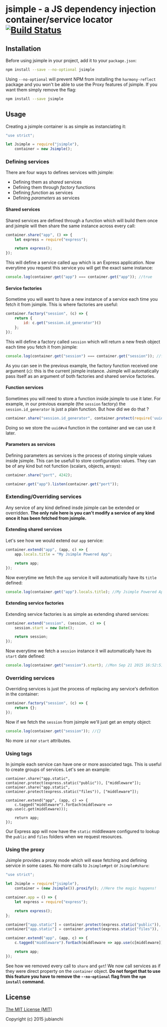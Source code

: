 # jsimple - a JS dependency injection container/service locator [![Build Status](https://travis-ci.org/jubianchi/jsimple.svg?branch=master)](https://travis-ci.org/jubianchi/jsimple)

## Installation

Before using jsimple in your project, add it to your `package.json`:

```sh
npm install --save --no-optional jsimple
```

Using `--no-optional` will prevent NPM from installing the `harmony-reflect` package and you won't be able to use the
Proxy features of jsimple. If you want them simply remove the flag:

```sh
npm install --save jsimple
```

## Usage

Creating a jsimple container is as simple as instanciating it:

```js
"use strict";

let Jsimple = require("jsimple"),
    container = new Jsimple();
```

### Defining services

There are four ways to defines services with jsimple:

* Defining them as *shared* services
* Defining them through *factory* functions
* Defining *function* as services
* Defining *parameters* as services

#### Shared services

Shared services are defined through a function which will build them once and jsimple will then share the same instance
across every call:

```js
container.share("app", () => {
    let express = require("express");

    return express();
});
```

This will define a service called `app` which is an Express application. Now everytime you request this service you will get
the exact same instance:

```js
console.log(container.get("app") === container.get("app")); //true
```

#### Service factories

Sometime you will want to have a new instance of a service each time you fetch it from jsimple. This is where factories are useful:

```js
container.factory("session", (c) => {
    return {
        id: c.get("session.id_generator")()
    };
});
```

This will define a factory called `session` which will return a new fresh object each time you fetch it from jsimple:

```js
console.log(container.get("session") === container.get("session")); //false
```

As you can see in the previous example, the factory function received one argument (`c`): this is the current jsimple instance.
Jsimple will automatically pass itself as an argument of both factories and shared service factories.

#### Function services

Sometimes you will need to store a function inside jsimple to use it later. For example, in our previous example (the `session` factory)
the `session.id_generator` is just a plain function. But how did we do that ?

```js
container.share("session.id_generator", container.protect(require('uuid').v4));
```

Doing so we store the `uuid#v4` function in the container and we can use it later.

#### Parameters as services

Defining parameters as services is the process of storing simple values inside jsimple. This can be usefull to store configuration values.
They can be of any kind but not function (scalars, objects, arrays):

```js
container.share("port", 4242);

container.get("app").listen(container.get("port"));
```

### Extending/Overriding services

Any service of any kind defined insde jsimple can be extended or overridden. **The only rule here is you can't modify a service
of any kind once it has been fetched from jsimple.**

#### Extending shared services

Let's see how we would extend our `app` service:

```js
container.extend("app", (app, c) => {
    app.locals.title = "My Jsimple Powered App";

    return app;
});
```

Now everytime we fetch the `app` service it will automatically have its `title` defined:

```js
console.log(container.get("app").locals.title); //My Jsimple Powered App
```

#### Extending service factories

Extending service factories is as simple as extending shared services:

```js
container.extend("session", (session, c) => {
    session.start = new Date();

    return session;
});
```

Now everytime we fetch a `session` instance it will automatically have its `start` date defined:

```js
console.log(container.get("session").start); //Mon Sep 21 2015 16:52:51 GMT+0200 (CEST)
```

### Overriding services

Overriding services is just the process of replacing any service's definition in the container:

```js
container.factory("session", (c) => {
    return {};
});
```

Now if we fetch the `session` from jsimple we'll just get an empty object:

```js
console.log(container.get("session")); //{}
```

No more `id` nor `start` attributes.

### Using tags

In jsimple each service can have one or more associated tags. This is useful to create groups of services. Let's see an example:

```
container.share("app.static", container.protect(express.static("public")), ["middleware"]);
container.share("app.static", container.protect(express.static("files")), ["middleware"]);

container.extend("app", (app, c) => {
    c.tagged("middleware").forEach(middleware => app.use(c.get(middleware)));

    return app;
});
```

Our Express app will now have the `static` middleware configured to lookup the `public` and `files` folders when we request
resources.

### Using the proxy

Jsimple provides a proxy mode which will ease fetching and defining service in some cases. No more calls to `Jsimple#get`
or `Jsimple#share`:

```js
"use strict";

let Jsimple = require("jsimple"),
    container = (new Jsimple()).proxify(); //Here the magic happens!

container.app = () => {
    let express = require("express");

    return express();
};

container["app.static"] = container.protect(express.static("public")), ["middleware"]);
container["app.static"] = container.protect(express.static("files")), ["middleware"]);

container.extend("app", (app, c) => {
    c.tagged("middleware").forEach(middleware => app.use(c[middleware]));

    return app;
});
```

See how we removed every call to `share` and `get`! We now call services as if they were direct property on the `container` object.
**Do not forget that to use this feature you have to remove the `--no-optional` flag from the `npm install` command.**

## License

[The MIT License (MIT)](LICENSE)

Copyright (c) 2015 jubianchi
